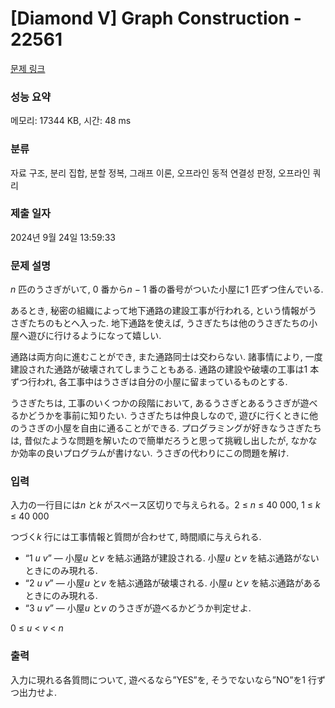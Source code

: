 # [Diamond V] Graph Construction - 22561 

[문제 링크](https://www.acmicpc.net/problem/22561) 

### 성능 요약

메모리: 17344 KB, 시간: 48 ms

### 분류

자료 구조, 분리 집합, 분할 정복, 그래프 이론, 오프라인 동적 연결성 판정, 오프라인 쿼리

### 제출 일자

2024년 9월 24일 13:59:33

### 문제 설명

<p><i>n</i> 匹のうさぎがいて, 0 番から<i>n</i> − 1 番の番号がついた小屋に1 匹ずつ住んでいる.</p>

<p>あるとき, 秘密の組織によって地下通路の建設工事が行われる, という情報がうさぎたちのもとへ入った. 地下通路を使えば, うさぎたちは他のうさぎたちの小屋へ遊びに行けるようになって嬉しい.</p>

<p>通路は両方向に進むことができ, また通路同士は交わらない. 諸事情により, 一度建設された通路が破壊されてしまうこともある. 通路の建設や破壊の工事は1 本ずつ行われ, 各工事中はうさぎは自分の小屋に留まっているものとする.</p>

<p>うさぎたちは, 工事のいくつかの段階において, あるうさぎとあるうさぎが遊べるかどうかを事前に知りたい. うさぎたちは仲良しなので, 遊びに行くときに他のうさぎの小屋を自由に通ることができる. プログラミングが好きなうさぎたちは, 昔似たような問題を解いたので簡単だろうと思って挑戦し出したが, なかなか効率の良いプログラムが書けない. うさぎの代わりにこの問題を解け.</p>

### 입력 

 <p>入力の一行目には<i>n</i> と<i>k</i> がスペース区切りで与えられる。2 ≤ <i>n</i> ≤ 40 000, 1 ≤ <i>k</i> ≤ 40 000</p>

<p>つづく<i>k</i> 行には工事情報と質問が合わせて, 時間順に与えられる.</p>

<ul>
	<li>“1 <i>u v</i>” — 小屋<i>u</i> と<i>v</i> を結ぶ通路が建設される. 小屋<i>u</i> と<i>v</i> を結ぶ通路がないときにのみ現れる.</li>
	<li>“2 <i>u v</i>” — 小屋<i>u</i> と<i>v</i> を結ぶ通路が破壊される. 小屋<i>u</i> と<i>v</i> を結ぶ通路があるときにのみ現れる.</li>
	<li>“3 <i>u v</i>” — 小屋<i>u</i> と<i>v</i> のうさぎが遊べるかどうか判定せよ.</li>
</ul>

<p>0 ≤ <i>u</i> < <i>v</i> < <i>n</i></p>

### 출력 

 <p>入力に現れる各質問について, 遊べるなら”YES”を, そうでないなら”NO”を1 行ずつ出力せよ.</p>

